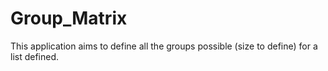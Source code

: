 # Group_Matrix
This application aims to define all the groups possible (size to define) for a list defined.
